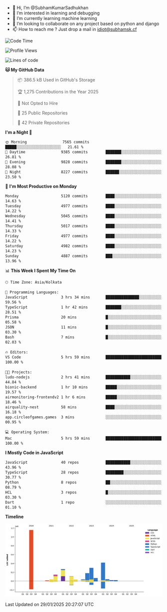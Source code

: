 - 👋 Hi, I’m @SubhamKumarSadhukhan
- 👀 I’m interested in learning and debugging
- 🌱 I’m currently learning machine learning
- 💞️ I’m looking to collaborate on any project based on python and django
- 📫 How to reach me ?
      Just drop a mail in idiot@subhamsk.cf

<!---
SubhamKumarSadhukhan/SubhamKumarSadhukhan is a ✨ special ✨ repository because its `README.md` (this file) appears on your GitHub profile.
You can click the Preview link to take a look at your changes.
--->


<!--START_SECTION:waka-->
![Code Time](http://img.shields.io/badge/Code%20Time-2%2C734%20hrs%2028%20mins-blue)

![Profile Views](http://img.shields.io/badge/Profile%20Views-0-blue)

![Lines of code](https://img.shields.io/badge/From%20Hello%20World%20I%27ve%20Written-2.8%20million%20lines%20of%20code-blue)

**🐱 My GitHub Data** 

> 📦 386.5 kB Used in GitHub's Storage 
 > 
> 🏆 1,275 Contributions in the Year 2025
 > 
> 🚫 Not Opted to Hire
 > 
> 📜 25 Public Repositories 
 > 
> 🔑 42 Private Repositories 
 > 
**I'm a Night 🦉** 

```text
🌞 Morning                7565 commits        █████░░░░░░░░░░░░░░░░░░░░   21.61 % 
🌆 Daytime                9385 commits        ███████░░░░░░░░░░░░░░░░░░   26.81 % 
🌃 Evening                9828 commits        ███████░░░░░░░░░░░░░░░░░░   28.08 % 
🌙 Night                  8227 commits        ██████░░░░░░░░░░░░░░░░░░░   23.50 % 
```
📅 **I'm Most Productive on Monday** 

```text
Monday                   5120 commits        ████░░░░░░░░░░░░░░░░░░░░░   14.63 % 
Tuesday                  4977 commits        ████░░░░░░░░░░░░░░░░░░░░░   14.22 % 
Wednesday                5045 commits        ████░░░░░░░░░░░░░░░░░░░░░   14.41 % 
Thursday                 5017 commits        ████░░░░░░░░░░░░░░░░░░░░░   14.33 % 
Friday                   4977 commits        ████░░░░░░░░░░░░░░░░░░░░░   14.22 % 
Saturday                 4982 commits        ████░░░░░░░░░░░░░░░░░░░░░   14.23 % 
Sunday                   4887 commits        ███░░░░░░░░░░░░░░░░░░░░░░   13.96 % 
```


📊 **This Week I Spent My Time On** 

```text
🕑︎ Time Zone: Asia/Kolkata

💬 Programming Languages: 
JavaScript               3 hrs 34 mins       ███████████████░░░░░░░░░░   59.56 % 
TypeScript               1 hr 42 mins        ███████░░░░░░░░░░░░░░░░░░   28.51 % 
Prisma                   20 mins             █░░░░░░░░░░░░░░░░░░░░░░░░   05.58 % 
JSON                     11 mins             █░░░░░░░░░░░░░░░░░░░░░░░░   03.30 % 
Bash                     7 mins              █░░░░░░░░░░░░░░░░░░░░░░░░   02.03 % 

🔥 Editors: 
VS Code                  5 hrs 59 mins       █████████████████████████   100.00 % 

🐱‍💻 Projects: 
ludo-nodejs              2 hrs 41 mins       ███████████░░░░░░░░░░░░░░   44.84 % 
bionic-backend           1 hr 10 mins        █████░░░░░░░░░░░░░░░░░░░░   19.57 % 
airmonitoring-frontendv2 1 hr 6 mins         █████░░░░░░░░░░░░░░░░░░░░   18.46 % 
airquality-nest          58 mins             ████░░░░░░░░░░░░░░░░░░░░░   16.18 % 
app.circleofgames.games  3 mins              ░░░░░░░░░░░░░░░░░░░░░░░░░   00.95 % 

💻 Operating System: 
Mac                      5 hrs 59 mins       █████████████████████████   100.00 % 
```

**I Mostly Code in JavaScript** 

```text
JavaScript               40 repos            ███████████░░░░░░░░░░░░░░   43.96 % 
TypeScript               28 repos            ████████░░░░░░░░░░░░░░░░░   30.77 % 
Python                   8 repos             ██░░░░░░░░░░░░░░░░░░░░░░░   08.79 % 
HCL                      3 repos             █░░░░░░░░░░░░░░░░░░░░░░░░   03.30 % 
Dart                     1 repo              ░░░░░░░░░░░░░░░░░░░░░░░░░   01.10 % 
```



**Timeline**

![Lines of Code chart](https://raw.githubusercontent.com/SubhamKumarSadhukhan/SubhamKumarSadhukhan/main/assets/bar_graph.png)


 Last Updated on 29/01/2025 20:27:07 UTC
<!--END_SECTION:waka-->
